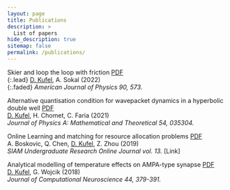 ```yaml
---
layout: page
title: Publications
description: >
  List of papers
hide_description: true
sitemap: false
permalink: /publications/
---
```


Skier and loop the loop with friction [PDF](https://arxiv.org/pdf/2003.02178.pdf)\
{:.lead}
<ins>D. Kufel</ins>, A. Sokal (2022)\
{:.faded}
*American Journal of Physics 90, 573.*

Alternative quantisation condition for wavepacket dynamics in a hyperbolic double well [PDF](https://iopscience.iop.org/article/10.1088/1751-8121/abd267/pdf)\
<ins>D. Kufel</ins>, H. Chomet, C. Faria (2021)\
*Journal of Physics A: Mathematical and Theoretical 54, 035304.*

Online Learning and matching for resource allocation problems [PDF](https://www.siam.org/Portals/0/Publications/SIURO/Vol13/S130053PDF.pdf?ver=2020-10-13-095206-423)\
A. Boskovic, Q. Chen, <ins>D. Kufel</ins>, Z. Zhou (2019)\
*SIAM Undergraduate Research Online Journal vol. 13.* [Link]

Analytical modelling of temperature effects on AMPA-type synapse [PDF](https://link.springer.com/content/pdf/10.1007/s10827-018-0684-x.pdf?pdf=button)\
<ins>D. Kufel</ins>, G. Wojcik (2018)\
*Journal of Computational Neuroscience 44, 379-391.*


<!-- While this manual tries to be beginner-friendly, as a user of Jekyll it is assumed that you are comfortable running shell commands and editing text files.
{:.note}


## Getting started
* [Install]{:.heading.flip-title} --- How to install and run Hydejack.
* [Upgrade]{:.heading.flip-title} --- You can skip this if you haven't used Hydejack before.
* [Config]{:.heading.flip-title} --- Once Jekyll is running you can start editing your config file.
{:.related-posts.faded}

## Using Hydejack
* [Basics]{:.heading.flip-title} --- How to add different types of content.
* [Writing]{:.heading.flip-title} --- Producing markdown content for Hydejack.
* [Scripts]{:.heading.flip-title} --- How to include 3rd party scripts on your site.
* [Build]{:.heading.flip-title} --- How to build the static files for deployment.
* [Advanced]{:.heading.flip-title} --- Guides for more advanced tasks.
{:.related-posts.faded}

## Other
* [LICENSE]{:.heading.flip-title} --- The license of this project.
* [NOTICE]{:.heading.flip-title} --- Parts of this program are provided under separate licenses.
* [CHANGELOG]{:.heading.flip-title} --- Version history of Hydejack.
{:.related-posts.faded}

[install]: install.md
[upgrade]: upgrade.md
[config]: config.md
[basics]: basics.md
[writing]: writing.md
[scripts]: scripts.md
[build]: build.md
[advanced]: advanced.md
[LICENSE]: ../LICENSE.md
[NOTICE]: ../NOTICE.md
[CHANGELOG]: ../CHANGELOG.md -->
